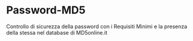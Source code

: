 # Password-MD5
Controllo di sicurezza della password con i Requisiti Minimi e la presenza della stessa nel database di MD5online.it
